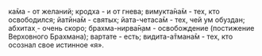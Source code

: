 ка̄ма - от желаний; кродха - и от гнева; вимукта̄на̄м - тех, кто освободился; йатӣна̄м - святых; йата-четаса̄м - тех, чей ум обуздан; абхитах̣ - очень скоро; брахма-нирва̄н̣ам - освобождение (постижение Верховного Брахмана); вартате - есть; видита-а̄тмана̄м - тех, кто осознал свое истинное «я».